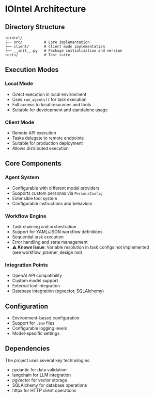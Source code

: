 # IOIntel Architecture

## Directory Structure
```
iointel/
├── src/          # Core implementation
├── client/       # Client mode implementation
├── __init__.py   # Package initialization and version
tests/            # Test suite
```

## Execution Modes

### Local Mode
- Direct execution in local environment
- Uses `run_agents()` for task execution
- Full access to local resources and tools
- Suitable for development and standalone usage

### Client Mode
- Remote API execution
- Tasks delegate to remote endpoints
- Suitable for production deployment
- Allows distributed execution

## Core Components

### Agent System
- Configurable with different model providers
- Supports custom personas via `PersonaConfig`
- Extensible tool system
- Configurable instructions and behaviors

### Workflow Engine
- Task chaining and orchestration
- Support for YAML/JSON workflow definitions
- Sequential task execution
- Error handling and state management
- ⚠️ **Known Issue**: Variable resolution in task configs not implemented (see workflow_planner_design.md)

### Integration Points
- OpenAI API compatibility
- Custom model support
- External tool integration
- Database integration (pgvector, SQLAlchemy)

## Configuration
- Environment-based configuration
- Support for `.env` files
- Configurable logging levels
- Model-specific settings

## Dependencies
The project uses several key technologies:
- pydantic for data validation
- langchain for LLM integration
- pgvector for vector storage
- SQLAlchemy for database operations
- httpx for HTTP client operations 